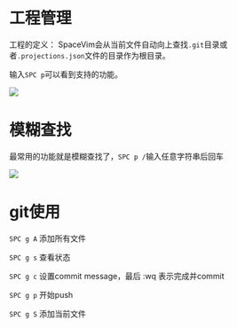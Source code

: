 # 工程管理

工程的定义：
SpaceVim会从当前文件自动向上查找`.git`目录或者`.projections.json`文件的目录作为根目录。

输入`SPC p`可以看到支持的功能。

![](media/15148309894225.jpg)


# 模糊查找

最常用的功能就是模糊查找了，`SPC p /`输入任意字符串后回车

![](media/15148312202947.jpg)




# git使用



`SPC g A` 添加所有文件

`SPC g s` 查看状态

`SPC g c` 设置commit message，最后 :wq 表示完成并commit

`SPC g p` 开始push

`SPC g S` 添加当前文件

